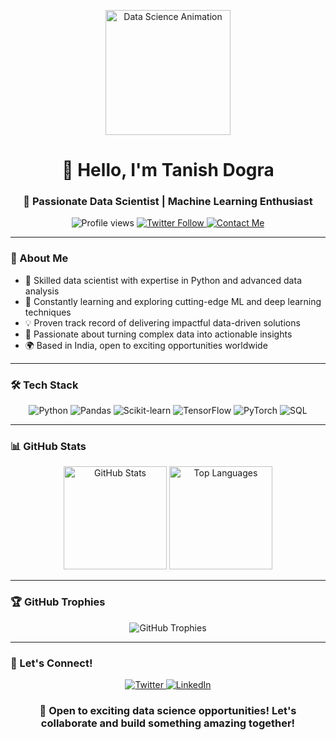 <p align="center">
  <img src="https://media.giphy.com/media/26tn33aiTi1jkl6H6/giphy.gif" alt="Data Science Animation" width="200">
</p>

<h1 align="center">👋 Hello, I'm Tanish Dogra</h1>
<h3 align="center">🚀 Passionate Data Scientist | Machine Learning Enthusiast </h3>

<p align="center">
  <img src="https://komarev.com/ghpvc/?username=Garvitjoshi1&label=Profile%20views&color=0e75b6&style=flat" alt="Profile views">
  <a href="https://twitter.com/garvitjoshi01" target="_blank"> 
    <img src="https://img.shields.io/twitter/follow/garvitjoshi01?style=social" alt="Twitter Follow">
  </a>
  <a href="https://linktr.ee/Garvit46" target="_blank">
    <img src="https://img.shields.io/badge/Contact-Me-green" alt="Contact Me">
  </a>
</p>

---

### 🧠 About Me

- 🔬 Skilled data scientist with expertise in Python and advanced data analysis
- 🌱 Constantly learning and exploring cutting-edge ML and deep learning techniques
- 💡 Proven track record of delivering impactful data-driven solutions
- 🎯 Passionate about turning complex data into actionable insights
- 🌍 Based in India, open to exciting opportunities worldwide

---

### 🛠️ Tech Stack

<p align="center">
  <img src="https://img.shields.io/badge/Python-3776AB?style=for-the-badge&logo=python&logoColor=white" alt="Python">
  <img src="https://img.shields.io/badge/Pandas-150458?style=for-the-badge&logo=pandas&logoColor=white" alt="Pandas">
  <img src="https://img.shields.io/badge/Scikit--learn-F7931E?style=for-the-badge&logo=scikit-learn&logoColor=white" alt="Scikit-learn">
  <img src="https://img.shields.io/badge/TensorFlow-FF6F00?style=for-the-badge&logo=tensorflow&logoColor=white" alt="TensorFlow">
  <img src="https://img.shields.io/badge/PyTorch-EE4C2C?style=for-the-badge&logo=pytorch&logoColor=white" alt="PyTorch">
  
  <img src="https://img.shields.io/badge/SQL-4479A1?style=for-the-badge&logo=mysql&logoColor=white" alt="SQL">
</p>

---

### 📊 GitHub Stats

<p align="center">
  <img src="https://github-readme-stats.vercel.app/api?username=thorus-slughorm&theme=algolia&show_icons=true" alt="GitHub Stats" height="165">
  <img src="https://github-readme-stats.vercel.app/api/top-langs/?username=thorus-slughorm&theme=algolia&layout=compact" alt="Top Languages" height="165">
</p>

---

### 🏆 GitHub Trophies

<p align="center">
  <img src="https://github-profile-trophy.vercel.app/?username=thorus-slughorm&theme=algolia&column=4&margin-w=15&margin-h=15" alt="GitHub Trophies">
</p>

---

### 🤝 Let's Connect!

<p align="center">
  <a href="https://twitter.com/tanish-dogra" target="_blank">
    <img src="https://img.shields.io/badge/Twitter-1DA1F2?style=for-the-badge&logo=twitter&logoColor=white" alt="Twitter">
  </a>
  <a href="https://www.linkedin.com/in/tanish-dogra/" target="_blank">
    <img src="https://img.shields.io/badge/LinkedIn-0077B5?style=for-the-badge&logo=linkedin&logoColor=white" alt="LinkedIn">
  </a>
 
</p>

<h3 align="center">💼 Open to exciting data science opportunities! Let's collaborate and build something amazing together!</h3>

